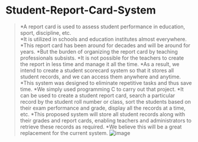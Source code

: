 # Student-Report-Card-System  
> *A report card is used to assess student performance in education, sport, discipline, etc.  
> *It is utilized in schools and education institutes almost everywhere.  
> *This report card has been around for decades and will be around for years. 
> *But the burden of organizing the report card by teaching professionals subsists.
> *It is not possible for the teachers to create the report in less time and manage it all the time.
> *As a result, we intend to create a student scorecard system so that it stores all student records, and we can access them anywhere and anytime. 
> *This system was designed to eliminate repetitive tasks and thus save time. 
> *We simply used programming C to carry out that project.
> *It can be used to create a student report card, search a particular record by the student roll number or class, sort the students based on their exam performance and grade, display all the records at a time, etc.
> *This proposed system will store all student records along with their grades and report cards, enabling teachers and administrators to retrieve these records as required.
> *We believe this will be a great replacement for the current system.
![image](https://user-images.githubusercontent.com/75073682/136704439-fa544961-d90c-4026-b763-9e7df450cec0.png)
